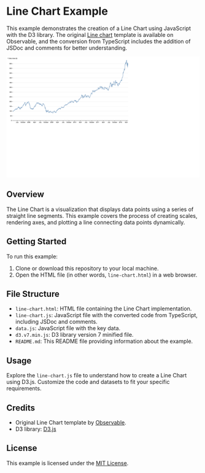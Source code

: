 # Line Chart Example

This example demonstrates the creation of a Line Chart using JavaScript with the D3 library. The original [Line chart](https://observablehq.com/@d3/line-chart/2) template is available on Observable, and the conversion from TypeScript includes the addition of JSDoc and comments for better understanding.

![Preview Image](../../imgs/line-chart-preview.png)

## Overview

The Line Chart is a visualization that displays data points using a series of straight line segments. This example covers the process of creating scales, rendering axes, and plotting a line connecting data points dynamically.

## Getting Started

To run this example:

1. Clone or download this repository to your local machine.
2. Open the HTML file (in other words, `line-chart.html`) in a web browser.

## File Structure

- `line-chart.html`: HTML file containing the Line Chart implementation.
- `line-chart.js`: JavaScript file with the converted code from TypeScript, including JSDoc and comments.
- `data.js`: JavaScript file with the key data.
- `d3.v7.min.js`: D3 library version 7 minified file.
- `README.md`: This README file providing information about the example.

## Usage

Explore the `line-chart.js` file to understand how to create a Line Chart using D3.js. Customize the code and datasets to fit your specific requirements.

## Credits

- Original Line Chart template by [Observable](https://observablehq.com/@d3/line-chart/2).
- D3 library: [D3.js](https://d3js.org/)

## License

This example is licensed under the [MIT License](LICENSE).